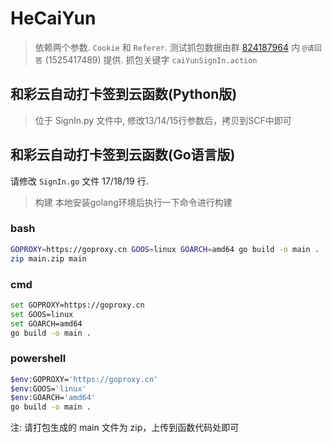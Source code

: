 # HeCaiYun

> 依赖两个参数. `Cookie` 和 `Referer`.
> 测试抓包数据由群 [824187964](https://shang.qq.com/wpa/qunwpa?idkey=2c22cb324dc36e260043185618cbe8763ed63dd5a985ee5e181e20ba2390e78a) 内 `@请回答` (1525417489) 提供.
> 抓包关键字 `caiYunSignIn.action`

## 和彩云自动打卡签到云函数(Python版)

> 位于 SignIn.py 文件中, 修改13/14/15行参数后，拷贝到SCF中即可

## 和彩云自动打卡签到云函数(Go语言版)

请修改 `SignIn.go` 文件 17/18/19 行.

> 构建 本地安装golang环境后执行一下命令进行构建

### bash
```bash
GOPROXY=https://goproxy.cn GOOS=linux GOARCH=amd64 go build -o main .
zip main.zip main
```

### cmd
```bash
set GOPROXY=https://goproxy.cn
set GOOS=linux
set GOARCH=amd64
go build -o main .
```
### powershell
```bash
$env:GOPROXY='https://goproxy.cn'
$env:GOOS='linux'
$env:GOARCH='amd64'
go build -o main .
```

注: 请打包生成的 main 文件为 zip，上传到函数代码处即可
